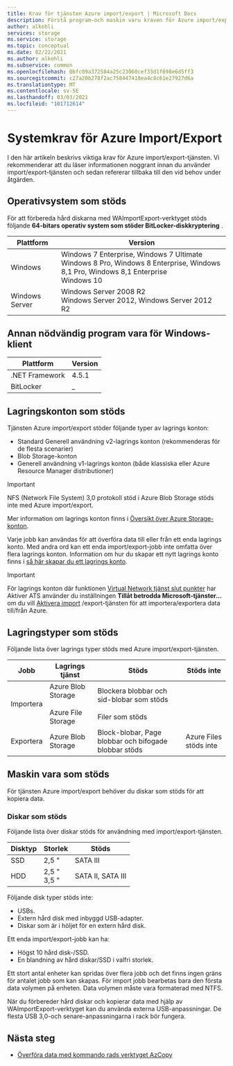 ```yaml
---
title: Krav för tjänsten Azure import/export | Microsoft Docs
description: Förstå program-och maskin varu kraven för Azure import/export-tjänsten.
author: alkohli
services: storage
ms.service: storage
ms.topic: conceptual
ms.date: 02/22/2021
ms.author: alkohli
ms.subservice: common
ms.openlocfilehash: 0bfc09a372584a25c23060cef33d1f698e6d5ff3
ms.sourcegitcommit: c27a20b278f2ac758447418ea4c8c61e27927d6a
ms.translationtype: MT
ms.contentlocale: sv-SE
ms.lasthandoff: 03/03/2021
ms.locfileid: "101712614"
---
```

# <a name="azure-importexport-system-requirements"></a>Systemkrav för Azure Import/Export

I den här artikeln beskrivs viktiga krav för Azure import/export-tjänsten. Vi rekommenderar att du läser informationen noggrant innan du använder import/export-tjänsten och sedan refererar tillbaka till den vid behov under åtgärden.

## <a name="supported-operating-systems"></a>Operativsystem som stöds

För att förbereda hård diskarna med WAImportExport-verktyget stöds följande **64-bitars operativ system som stöder BitLocker-diskkryptering** .


|Plattform |Version |
|---------|---------|
|Windows     | Windows 7 Enterprise, Windows 7 Ultimate <br> Windows 8 Pro, Windows 8 Enterprise, Windows 8,1 Pro, Windows 8,1 Enterprise <br> Windows 10        |
|Windows Server     |Windows Server 2008 R2 <br> Windows Server 2012, Windows Server 2012 R2         |

## <a name="other-required-software-for-windows-client"></a>Annan nödvändig program vara för Windows-klient

|Plattform |Version |
|---------|---------|
|.NET Framework    | 4.5.1       |
| BitLocker        |  _          |


## <a name="supported-storage-accounts"></a>Lagringskonton som stöds

Tjänsten Azure import/export stöder följande typer av lagrings konton:

- Standard Generell användning v2-lagrings konton (rekommenderas för de flesta scenarier)
- Blob Storage-konton
- Generell användning v1-lagrings konton (både klassiska eller Azure Resource Manager distributioner)

> [!IMPORTANT]
> NFS (Network File System) 3,0 protokoll stöd i Azure Blob Storage stöds inte med Azure import/export.

Mer information om lagrings konton finns i [Översikt över Azure Storage-konton](../storage/common/storage-account-overview.md).

Varje jobb kan användas för att överföra data till eller från ett enda lagrings konto. Med andra ord kan ett enda import/export-jobb inte omfatta över flera lagrings konton. Information om hur du skapar ett nytt lagrings konto finns i [så här skapar du ett lagrings konto](../storage/common/storage-account-create.md).

> [!IMPORTANT]
> För lagrings konton där funktionen [Virtual Network tjänst slut punkter](../virtual-network/virtual-network-service-endpoints-overview.md) har Aktiver ATS använder du inställningen **Tillåt betrodda Microsoft-tjänster...** om du vill [Aktivera import](../storage/common/storage-network-security.md) /export-tjänsten för att importera/exportera data till/från Azure.

## <a name="supported-storage-types"></a>Lagringstyper som stöds

Följande lista över lagrings typer stöds med Azure import/export-tjänsten.


|Jobb  |Lagrings tjänst |Stöds  |Stöds inte  |
|---------|---------|---------|---------|
|Importera     |  Azure Blob Storage <br><br> Azure File Storage       | Blockera blobbar och sid-blobar som stöds <br><br> Filer som stöds          |
|Exportera     |   Azure Blob Storage       | Block-blobar, Page blobbar och bifogade blobbar stöds         | Azure Files stöds inte


## <a name="supported-hardware"></a>Maskin vara som stöds

För tjänsten Azure import/export behöver du diskar som stöds för att kopiera data.

### <a name="supported-disks"></a>Diskar som stöds

Följande lista över diskar stöds för användning med import/export-tjänsten.


|Disktyp  |Storlek  |Stöds |
|---------|---------|---------|
|SSD    |   2,5 "      |SATA III          |
|HDD     |  2,5 "<br>3,5 "       |SATA II, SATA III         |

Följande disk typer stöds inte:

- USBs.
- Extern hård disk med inbyggd USB-adapter.
- Diskar som är i höljet för en extern hård disk.

Ett enda import/export-jobb kan ha:

- Högst 10 hård disk-/SSD.
- En blandning av hård diskar/SSD i valfri storlek.

Ett stort antal enheter kan spridas över flera jobb och det finns ingen gräns för antalet jobb som kan skapas. För import jobb bearbetas bara den första data volymen på enheten. Data volymen måste vara formaterad med NTFS.

När du förbereder hård diskar och kopierar data med hjälp av WAImportExport-verktyget kan du använda externa USB-anpassningar. De flesta USB 3,0-och senare-anpassningarna i rack bör fungera.

## <a name="next-steps"></a>Nästa steg

* [Överföra data med kommando rads verktyget AzCopy](../storage/common/storage-use-azcopy-v10.md)